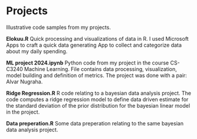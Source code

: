 # Projects
Illustrative code samples from my projects.

**Elokuu.R** Quick processing and visualizations of data in R. I used Microsoft Apps to craft a quick data generating App to collect and categorize data about my daily spending.

**ML project 2024.ipynb** Python code from my project in the course CS-C3240 Machine Learning. File contains data processing, visualization, model building and definition of metrics. The project was done with a pair: Alvar Nugraha.

**Ridge Regression.R** R code relating to a bayesian data analysis project. The code computes a ridge regression model to define data driven estimate for the standard deviation of the prior distribution for the bayesian linear model in the project. 

**Data preperation.R** Some data preperation relating to the same bayesian data analysis project. 
